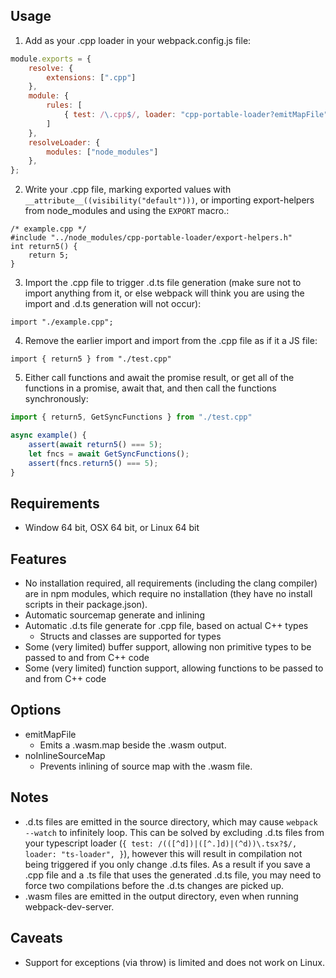 ## Usage
1) Add as your .cpp loader in your webpack.config.js file:
```js
module.exports = {
    resolve: {
        extensions: [".cpp"]
    },
    module: {
        rules: [
            { test: /\.cpp$/, loader: "cpp-portable-loader?emitMapFile" },
        ]
    },
    resolveLoader: {
        modules: ["node_modules"]
    },
};
```
2) Write your .cpp file, marking exported values with `__attribute__((visibility("default")))`, or importing export-helpers from node_modules and using the `EXPORT` macro.:
```
/* example.cpp */
#include "../node_modules/cpp-portable-loader/export-helpers.h"
int return5() {
    return 5;
}
```
3) Import the .cpp file to trigger .d.ts file generation (make sure not to import anything from it, or else webpack will think you are using the import and .d.ts generation will not occur):
```
import "./example.cpp";
```

4) Remove the earlier import and import from the .cpp file as if it a JS file:
```
import { return5 } from "./test.cpp"
```

5) Either call functions and await the promise result, or get all of the functions in a promise, await that, and then call the functions synchronously:
```js
import { return5, GetSyncFunctions } from "./test.cpp"

async example() {
    assert(await return5() === 5);
    let fncs = await GetSyncFunctions();
    assert(fncs.return5() === 5);
}
```

## Requirements
- Window 64 bit, OSX 64 bit, or Linux 64 bit

## Features
- No installation required, all requirements (including the clang compiler) are in npm modules, which require no installation (they have no install scripts in their package.json).
- Automatic sourcemap generate and inlining
- Automatic .d.ts file generate for .cpp file, based on actual C++ types
    - Structs and classes are supported for types
- Some (very limited) buffer support, allowing non primitive types to be passed to and from C++ code
- Some (very limited) function support, allowing functions to be passed to and from C++ code

## Options
- emitMapFile
    - Emits a .wasm.map beside the .wasm output.
- noInlineSourceMap
    - Prevents inlining of source map with the .wasm file.

## Notes
- .d.ts files are emitted in the source directory, which may cause `webpack --watch` to infinitely loop. This can be solved by excluding .d.ts files from your typescript loader (`{ test: /(([^d])|([^.]d)|(^d))\.tsx?$/, loader: "ts-loader", }`), however this will result in compilation not being triggered if you only change .d.ts files. As a result if you save a .cpp file and a .ts file that uses the generated .d.ts file, you may need to force two compilations before the .d.ts changes are picked up.
- .wasm files are emitted in the output directory, even when running webpack-dev-server.

## Caveats
- Support for exceptions (via throw) is limited and does not work on Linux.
